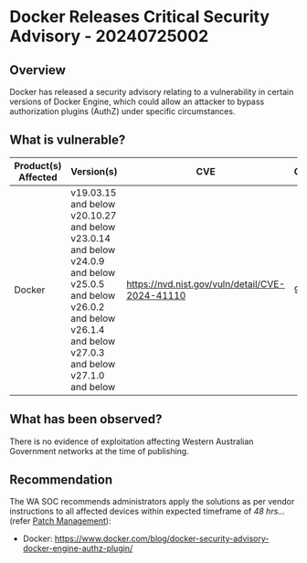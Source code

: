 # Docker Releases Critical Security Advisory - 20240725002

## Overview

Docker has released a security advisory relating to a vulnerability in certain versions of Docker Engine, which could allow an attacker to bypass authorization plugins (AuthZ) under specific circumstances.

## What is vulnerable?

| Product(s) Affected | Version(s)                                                                                                                                                                                                     | CVE                                             | CVSS | Severity     |
| ------------------- | -------------------------------------------------------------------------------------------------------------------------------------------------------------------------------------------------------------- | ----------------------------------------------- | ---- | ------------ |
| Docker              | v19.03.15 and below <br> v20.10.27 and below <br> v23.0.14 and below <br> v24.0.9 and below <br> v25.0.5 and below <br> v26.0.2 and below <br> v26.1.4 and below <br> v27.0.3 and below <br> v27.1.0 and below | https://nvd.nist.gov/vuln/detail/CVE-2024-41110 | 9.9  | **Critical** |

## What has been observed?

There is no evidence of exploitation affecting Western Australian Government networks at the time of publishing.

## Recommendation

The WA SOC recommends administrators apply the solutions as per vendor instructions to all affected devices within expected timeframe of *48 hrs...* (refer [Patch Management](../guidelines/patch-management.md)):

- Docker: <https://www.docker.com/blog/docker-security-advisory-docker-engine-authz-plugin/>
